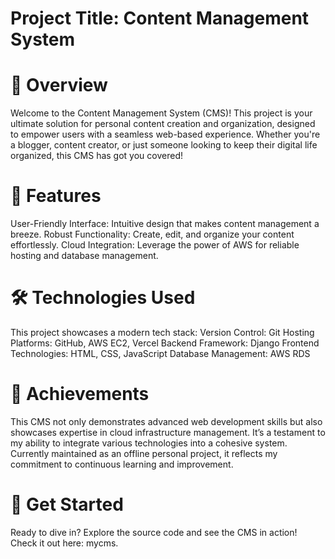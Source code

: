 # Project Title: Content Management System
# 🚀 Overview
Welcome to the Content Management System (CMS)! This project is your ultimate solution for personal content creation and organization, designed to empower users with a seamless web-based experience. Whether you're a blogger, content creator, or just someone looking to keep their digital life organized, this CMS has got you covered!
# 🌟 Features
User-Friendly Interface: Intuitive design that makes content management a breeze.
Robust Functionality: Create, edit, and organize your content effortlessly.
Cloud Integration: Leverage the power of AWS for reliable hosting and database management.
# 🛠️ Technologies Used
This project showcases a modern tech stack:
Version Control: Git
Hosting Platforms: GitHub, AWS EC2, Vercel
Backend Framework: Django
Frontend Technologies: HTML, CSS, JavaScript
Database Management: AWS RDS
# 🎉 Achievements
This CMS not only demonstrates advanced web development skills but also showcases expertise in cloud infrastructure management. It’s a testament to my ability to integrate various technologies into a cohesive system. Currently maintained as an offline personal project, it reflects my commitment to continuous learning and improvement.
# 🔗 Get Started
Ready to dive in? Explore the source code and see the CMS in action! Check it out here: mycms.
